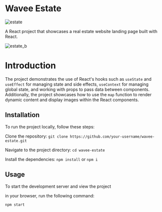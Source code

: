 
# Wavee Estate

![estate](https://github.com/Oghene-agba/Wavee-Estate/assets/72680556/e3faf000-950b-4bca-91ac-6af7c7e67fc4)


A React project that showcases a real estate website landing page built with React.

![estate_b](https://github.com/Oghene-agba/Wavee-Estate/assets/72680556/2d8693f5-966d-4f63-a335-90cc67a68bb8)



# Introduction

The project demonstrates the use of React's hooks such as `useState` and `useEffect` for managing state and side effects, `useContext` for managing global state, and working with props to pass data between components. Additionally, the project showcases how to use the `map` function to render dynamic content and display images within the React components.

## Installation

To run the project locally, follow these steps:

Clone the repository: `git clone https://github.com/your-username/wavee-estate.git`

Navigate to the project directory: `cd wavee-estate`

Install the dependencies: `npm install` or `npm i`
    
## Usage

To start the development server and view the project 

in your browser, run the following command:

<pre><code>npm start</code></pre>


